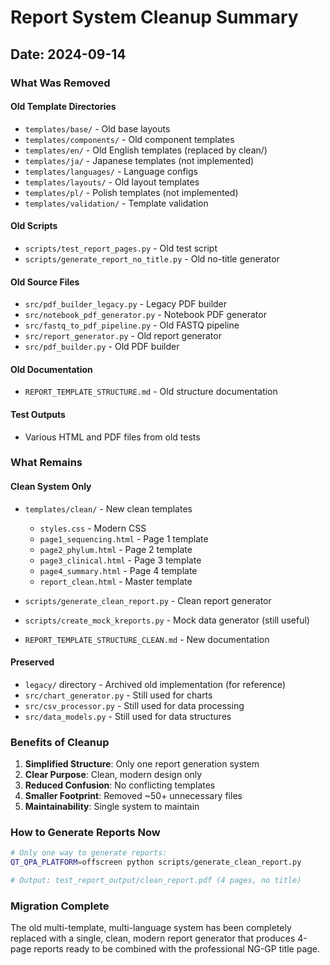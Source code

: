 # Report System Cleanup Summary

## Date: 2024-09-14

### What Was Removed

#### Old Template Directories
- `templates/base/` - Old base layouts
- `templates/components/` - Old component templates
- `templates/en/` - Old English templates (replaced by clean/)
- `templates/ja/` - Japanese templates (not implemented)
- `templates/languages/` - Language configs
- `templates/layouts/` - Old layout templates
- `templates/pl/` - Polish templates (not implemented)
- `templates/validation/` - Template validation

#### Old Scripts
- `scripts/test_report_pages.py` - Old test script
- `scripts/generate_report_no_title.py` - Old no-title generator

#### Old Source Files
- `src/pdf_builder_legacy.py` - Legacy PDF builder
- `src/notebook_pdf_generator.py` - Notebook PDF generator
- `src/fastq_to_pdf_pipeline.py` - Old FASTQ pipeline
- `src/report_generator.py` - Old report generator
- `src/pdf_builder.py` - Old PDF builder

#### Old Documentation
- `REPORT_TEMPLATE_STRUCTURE.md` - Old structure documentation

#### Test Outputs
- Various HTML and PDF files from old tests

### What Remains

#### Clean System Only
- `templates/clean/` - New clean templates
  - `styles.css` - Modern CSS
  - `page1_sequencing.html` - Page 1 template
  - `page2_phylum.html` - Page 2 template
  - `page3_clinical.html` - Page 3 template
  - `page4_summary.html` - Page 4 template
  - `report_clean.html` - Master template

- `scripts/generate_clean_report.py` - Clean report generator
- `scripts/create_mock_kreports.py` - Mock data generator (still useful)

- `REPORT_TEMPLATE_STRUCTURE_CLEAN.md` - New documentation

#### Preserved
- `legacy/` directory - Archived old implementation (for reference)
- `src/chart_generator.py` - Still used for charts
- `src/csv_processor.py` - Still used for data processing
- `src/data_models.py` - Still used for data structures

### Benefits of Cleanup

1. **Simplified Structure**: Only one report generation system
2. **Clear Purpose**: Clean, modern design only
3. **Reduced Confusion**: No conflicting templates
4. **Smaller Footprint**: Removed ~50+ unnecessary files
5. **Maintainability**: Single system to maintain

### How to Generate Reports Now

```bash
# Only one way to generate reports:
QT_QPA_PLATFORM=offscreen python scripts/generate_clean_report.py

# Output: test_report_output/clean_report.pdf (4 pages, no title)
```

### Migration Complete
The old multi-template, multi-language system has been completely replaced with a single, clean, modern report generator that produces 4-page reports ready to be combined with the professional NG-GP title page.